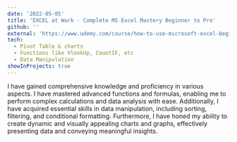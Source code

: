 ```yaml
---
date: '2022-05-05'
title: 'EXCEL at Work - Complete MS Excel Mastery Beginner to Pro'
github: ''
external: 'https://www.udemy.com/course/how-to-use-microsoft-excel-beginning-to-advanced-tutorials/'
tech:
  - Pivot Table & charts
  - Functions like VlookUp, CountIF, etc
  - Data Manipulation
showInProjects: true
---
```


 I have gained comprehensive knowledge and proficiency in various aspects. I have mastered advanced functions and formulas, enabling me to perform complex calculations and data analysis with ease. Additionally, I have acquired essential skills in data manipulation, including sorting, filtering, and conditional formatting. Furthermore, I have honed my ability to create dynamic and visually appealing charts and graphs, effectively presenting data and conveying meaningful insights.